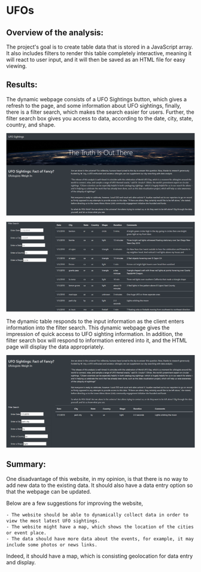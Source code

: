# UFOs

## Overview of the analysis:

The project's goal is to create table data that is stored in a JavaScript array. It also includes filters to render this table completely interactive, meaning it will react to user input, and it will then be saved as an HTML file for easy viewing.

## Results:

The dynamic webpage consists of a UFO Sightings button, which gives a refresh to the page, and some information about UFO sightings, finally, there is a filter search, which makes the search easier for users. Further, the filter search box gives you access to data, according to the date, city, state, country, and shape. 

<p align="center"><img src="https://github.com/zkirsan/UFOs/blob/main/resources/page_upside.png"></img></p>

<p align="center"><img src="https://github.com/zkirsan/UFOs/blob/main/resources/page_downside.png"></img></p>

The dynamic table responds to the input information as the client enters information into the filter search. This dynamic webpage gives the impression of quick access to UFO sighting information. In addition, the filter search box will respond to information entered into it, and the HTML page will display the data appropriately.

<p align="center"><img src="https://github.com/zkirsan/UFOs/blob/main/resources/result_page.png"></img></p>


## Summary:

One disadvantage of this website, in my opinion, is that there is no way to add new data to the existing data. It should also have a data entry option so that the webpage can be updated.

Below are a few suggestions for improving the website,

    - The website should be able to dynamically collect data in order to view the most latest UFO sightings.
    - The website might have a map, which shows the location of the cities or event place.
    - The data should have more data about the events, for example, it may include some photos or news links. 

Indeed, it should have a map, which is consisting geolocation for data entry and display. 


